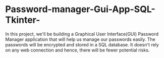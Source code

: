 # Password-manager-Gui-App-SQL-Tkinter-

In this project, we'll be building a Graphical User Interface(GUI) Password Manager application that will help us manage our passwords easily. 
The passwords will be encrypted and stored in a SQL database. It doesn't rely on any web connection and hence, there will be fewer potential risks.

